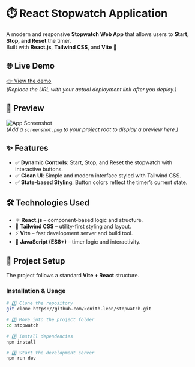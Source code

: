 # ⏱️ React Stopwatch Application  

A modern and responsive **Stopwatch Web App** that allows users to **Start, Stop, and Reset** the timer.  
Built with **React.js**, **Tailwind CSS**, and **Vite** 🚀  

## 🌐 Live Demo  
[👉 View the demo](https://your-username.github.io/react-stopwatch/)  
*(Replace the URL with your actual deployment link after you deploy.)*  

## 📸 Preview  
![App Screenshot](screenshot.png)  
*(Add a `screenshot.png` to your project root to display a preview here.)*  

## ✨ Features  
- ✅ **Dynamic Controls**: Start, Stop, and Reset the stopwatch with interactive buttons.  
- ✅ **Clean UI**: Simple and modern interface styled with Tailwind CSS.  
- ✅ **State-based Styling**: Button colors reflect the timer’s current state.  


## 🛠️ Technologies Used  
- ⚛️ **React.js** – component-based logic and structure.  
- 💨 **Tailwind CSS** – utility-first styling and layout.  
- ⚡ **Vite** – fast development server and build tool.  
- 🧩 **JavaScript (ES6+)** – timer logic and interactivity.  

## 📂 Project Setup  

The project follows a standard **Vite + React** structure.


### Installation & Usage

```bash
# 1️⃣ Clone the repository
git clone https://github.com/kenith-leon/stopwatch.git

# 2️⃣ Move into the project folder
cd stopwatch

# 3️⃣ Install dependencies
npm install

# 4️⃣ Start the development server
npm run dev


